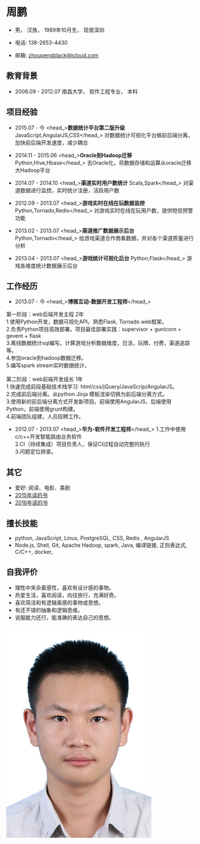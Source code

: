 周鹏
====

- 男， 汉族， 1989年10月生， 现居深圳

- 电话: 138-2653-4430

- 邮箱: zhoupengblack@icloud.com

教育背景
--------

- 2008.09 - 2012.07 南昌大学， 软件工程专业， 本科

项目经验
--------
- <datetime>2015.07 - 今</datetime> <head_>**数据统计平台第二版升级**  <lang>JavaScript,AngularJS,CSS</lang></head_>
<description>对数据统计可视化平台做前后端分离，加快前后端开发速度，减少耦合
</description>

- <datetime>2014.11 - 2015.06</datetime> <head_>**Oracle到Hadoop迁移** <lang>Python,Hive,Hbase</lang></head_>
<description>去Oracle化，将数据存储和运算从oracle迁移大Hadoop平台
</description>

- <datetime>2014.07 - 2014.10</datetime> <head_>**渠道实时用户数统计**
<lang>Scala,Spark</lang></head_>
<description>对渠道数据进行监控，实时统计注册，活跃用户数</description>

- <datetime>2012.09 - 2013.07</datetime> <head_>**游戏实时在线在玩数据监控**  <lang>Python,Tornado,Redis</lang></head_>
<description>对游戏实时在线在玩用户数，提供短信预警功能</description>

- <datetime>2013.02 - 2013.07</datetime> <head_>**渠道推广数据展示后台**  <lang>Python,Tornado</lang></head_>
<description>给游戏渠道合作商看数据，并对各个渠道质量进行分析</description>

- <datetime>2013.04 - 2013.07</datetime> <head_>**游戏统计可视化后台** <lang>Python,Flask</lang></head_>
<description>游戏各维度统计数据展示后台</description>


工作经历
--------

- <datetime>2013.07 - 今 </datetime> <head_>**博雅互动-数据开发工程师**</head_>
<description>
第一阶段：web后端开发主程 2年</br>
1.使用Python开发，数据可视化API。熟悉Flask, Tornado web框架。</br>
2.负责Python项目高效部署。项目最佳部署实践：supervisor + gunicorn + gevent + flask</br>
3.离线数据统计sql编写。计算游戏分析数据维度，日活，玩牌，付费，渠道追踪等。</br>
4.参加oracle到hadoop数据迁移。</br>
5.编写spark stream实时数据统计。</br>
</br>
第二阶段：web前端开发组长 1年</br>
1.快速完成前段基础技术栈学习: html/css/jQuery/JavaScrip/AngularJS。</br>
2.完成前后端分离。从python Jinja 模板渲染切换为前后端分离方式。</br>
3.使用新的前后端分离方式开发新项目。前端使用AngularJS，后端使用Python，前端使用grunt构建。</br>
4.前端团队组建，人员招聘工作。</br>
</description>

- <datetime>2012.07 - 2013.07</datetime> <head_>**华为-软件开发工程师**</head_>
<description>1.工作中使用 c/c++开发智能路由业务软件</br>
2.CI（持续集成）项目负责人，保证CI过程自动完整的执行</br>
3.问题定位排查。</description>

其它
----

- 爱好: 阅读、电影、美剧
- [2015年读的书](https://github.com/blacklovebear/readBook/blob/master/2015-read-books.md)
- [2016年读的书](https://github.com/blacklovebear/readBook/blob/master/2016-read-books.md)


擅长技能
----

- python, JavaScript, Linux, PostgreSQL, CSS, Redis , AngularJS
- Node.js, Shell, Git, Apache Hadoop, spark, Java, 编译链接, 正则表达式, C/C++, docker,

自我评价
--------

- 理性中夹杂着感性，喜欢有设计感的事物。
- 热爱生活，喜欢阅读，向往旅行，充满好奇。
- 喜欢简洁和有逻辑美感的事物或思想。
- 有还不错的抽象和逻辑思维。
- 说服能力还行，能准确的表达自己的思想。

![avatar](../images/avatar.jpg)

